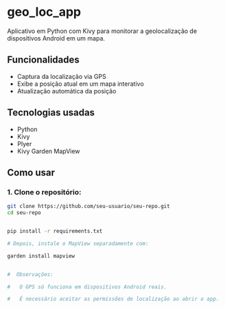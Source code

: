 # geo_loc_app

Aplicativo em Python com Kivy para monitorar a geolocalização de dispositivos Android em um mapa.

## Funcionalidades

- Captura da localização via GPS
- Exibe a posição atual em um mapa interativo
- Atualização automática da posição

## Tecnologias usadas

- Python
- Kivy
- Plyer
- Kivy Garden MapView

## Como usar

### 1. Clone o repositório:

```bash
git clone https://github.com/seu-usuario/seu-repo.git
cd seu-repo


pip install -r requirements.txt

# Depois, instale o MapView separadamente com:

garden install mapview


#  Observações:

#   O GPS só funciona em dispositivos Android reais.

#   É necessário aceitar as permissões de localização ao abrir o app.

```
